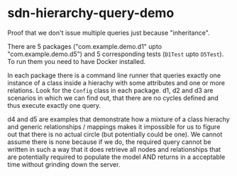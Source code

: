 # sdn-hierarchy-query-demo

Proof that we don't issue multiple queries just because "inheritance".

There are 5 packages ("com.example.demo.d1" upto "com.example.demo.d5") and 5 corresponding tests (`D1Test` upto `D5Test`).
To run them you need to have Docker installed.

In each package there is a command line runner that queries exactly one instance of a class inside a hierachy with some attributes and one or more relations.
Look for the `Config` class in each package.
d1, d2 and d3 are scenarios in which we can find out, that there are no cycles defined and thus execute exactly one query.

d4 and d5 are examples that demonstrate how a mixture of a class hierachy and generic relationships / mappings makes it impossible for us to figure out that there is no actual circle (but potentially could be one).
We cannot assume there is none because if we do, the required query cannot be written in such a way that it does retrieve all nodes and relationships that are potentially required to populate the model AND returns in a acceptable time without grinding down the server.
